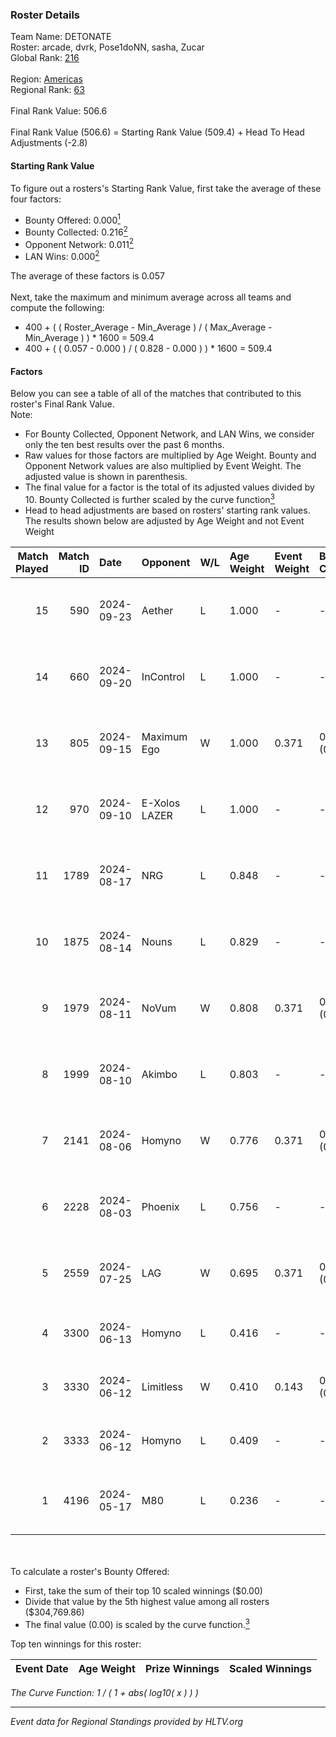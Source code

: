 ### Roster Details<br />
Team Name: DETONATE<br />
Roster: arcade, dvrk, Pose1doNN, sasha, Zucar<br />
Global Rank: [216](../../standings_global_2024_10_09.md)<br />
<br />
Region: [Americas]( ../../standings_americas_2024_10_09.md)<br />
Regional Rank: [63]( ../../standings_americas_2024_10_09.md)<br />
<br />
Final Rank Value:  506.6<br />
<br />
Final Rank Value (506.6) = Starting Rank Value (509.4) + Head To Head Adjustments (-2.8)<br />

#### Starting Rank Value<br />
To figure out a rosters's Starting Rank Value, first take the average of these four factors:<br />
- Bounty Offered: 0.000[<sup>1</sup>](#table2)
- Bounty Collected: 0.216[<sup>2</sup>](#table1)
- Opponent Network: 0.011[<sup>2</sup>](#table1)
- LAN Wins: 0.000[<sup>2</sup>](#table1)

The average of these factors is 0.057<br />
<br />
Next, take the maximum and minimum average across all teams and compute the following:<br />
- 400 + ( ( Roster_Average - Min_Average ) / ( Max_Average - Min_Average ) ) * 1600 = 509.4
- 400 + ( ( 0.057 - 0.000 ) / ( 0.828 - 0.000 ) ) * 1600 = 509.4


#### Factors<br />
Below you can see a table of all of the matches that contributed to this roster's Final Rank Value.<br />
Note:<br />

- For Bounty Collected, Opponent Network, and LAN Wins, we consider only the ten best results over the past 6 months.
- Raw values for those factors are multiplied by Age Weight. Bounty and Opponent Network values are also multiplied by Event Weight. The adjusted value is shown in parenthesis.
- The final value for a factor is the total of its adjusted values divided by 10. Bounty Collected is further scaled by the curve function[<sup>3</sup>](#curveFunction)
- Head to head adjustments are based on rosters' starting rank values. The results shown below are adjusted by Age Weight and not Event Weight
<span id="table1"></span><br />


| Match Played | Match ID | Date       | Opponent      | W/L | Age Weight | Event Weight | Bounty Collected | Opponent Network | LAN Wins  | H2H Adj. | Roster                                  |
| -: | -: | :- | :- | :- | :- | :- | :- | :- | :- | -: | :- |
|           15 |      590 | 2024-09-23 | Aether        | L   | 1.000      | -            | -                | -                | -         |   -16.83 | arcade, dvrk, Pose1doNN, sasha, Zucar   |
|           14 |      660 | 2024-09-20 | InControl     | L   | 1.000      | -            | -                | -                | -         |    -9.94 | arcade, dvrk, Pose1doNN, sasha, Zucar   |
|           13 |      805 | 2024-09-15 | Maximum Ego   | W   | 1.000      | 0.371        | 0.000 (0.000)    | 0.000 (0.000)    | 0 (0.000) |     9.90 | arcade, dvrk, Pose1doNN, sasha, Zucar   |
|           12 |      970 | 2024-09-10 | E-Xolos LAZER | L   | 1.000      | -            | -                | -                | -         |    -5.03 | arcade, dvrk, Pose1doNN, sasha, Zucar   |
|           11 |     1789 | 2024-08-17 | NRG           | L   | 0.848      | -            | -                | -                | -         |    -1.56 | emothug, Halen, Pose1doNN, sasha, Zucar |
|           10 |     1875 | 2024-08-14 | Nouns         | L   | 0.829      | -            | -                | -                | -         |    -1.12 | emothug, Halen, Pose1doNN, sasha, Zucar |
|            9 |     1979 | 2024-08-11 | NoVum         | W   | 0.808      | 0.371        | 0.000 (0.000)    | 0.024 (0.007)    | 0 (0.000) |     8.64 | Halen, Pose1doNN, rayxts, sasha, Zucar  |
|            8 |     1999 | 2024-08-10 | Akimbo        | L   | 0.803      | -            | -                | -                | -         |   -13.20 | Halen, Pose1doNN, rayxts, sasha, Zucar  |
|            7 |     2141 | 2024-08-06 | Homyno        | W   | 0.776      | 0.371        | 0.006 (0.002)    | 0.121 (0.035)    | 0 (0.000) |    15.67 | Halen, Pose1doNN, rayxts, sasha, Zucar  |
|            6 |     2228 | 2024-08-03 | Phoenix       | L   | 0.756      | -            | -                | -                | -         |    -7.23 | Halen, Pose1doNN, rayxts, sasha, Zucar  |
|            5 |     2559 | 2024-07-25 | LAG           | W   | 0.695      | 0.371        | 0.002 (0.001)    | 0.242 (0.062)    | 0 (0.000) |    18.37 | Halen, Pose1doNN, rayxts, sasha, Zucar  |
|            4 |     3300 | 2024-06-13 | Homyno        | L   | 0.416      | -            | -                | -                | -         |    -4.33 | arcade, dvrk, rayxts, sasha, Zucar      |
|            3 |     3330 | 2024-06-12 | Limitless     | W   | 0.410      | 0.143        | 0.001 (0.000)    | 0.043 (0.003)    | 0 (0.000) |     8.11 | arcade, dvrk, rayxts, sasha, Zucar      |
|            2 |     3333 | 2024-06-12 | Homyno        | L   | 0.409      | -            | -                | -                | -         |    -4.20 | arcade, dvrk, rayxts, sasha, Zucar      |
|            1 |     4196 | 2024-05-17 | M80           | L   | 0.236      | -            | -                | -                | -         |    -0.07 | dvrk, Joshyy, rayxts, sasha, Zucar      |

<br />
<span id="table2"></span><br />
To calculate a roster's Bounty Offered:<br />

- First, take the sum of their top 10 scaled winnings ($0.00)
- Divide that value by the 5th highest value among all rosters ($304,769.86)
- The final value (0.00) is scaled by the curve function.[<sup>3</sup>](#curveFunction)

Top ten winnings for this roster:<br />

| Event Date | Age Weight | Prize Winnings | Scaled Winnings |
| :- | -: | :- | :- |


<span id="curveFunction"></span>_The Curve Function: 1 / ( 1 + abs( log10( x ) ) )_<br />

---
_Event data for Regional Standings provided by HLTV.org_<br />
